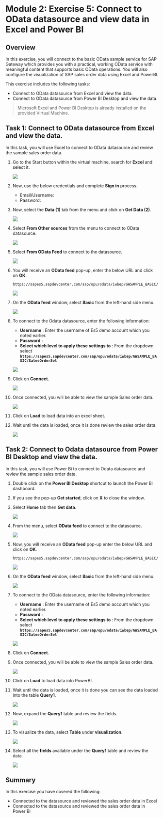 # Module 2: Exercise 5:	Connect to OData datasource and view data in Excel and Power BI

## Overview

 In this exercise, you will connect to the basic OData sample service for SAP Gateway which provides you with a practical, working OData service with meaningful content that supports basic OData operations. You will also configure the visualization of SAP sales order data using Excel and PowerBI.
 
This exercise includes the following tasks:

* Connect to OData datasource from Excel and view the data. 
* Connect to OData datasource from Power BI Desktop and view the data.

 > Microsoft Excel and Power BI Desktop is already installed on the provided Virtual Machine.

## Task 1: Connect to OData datasource from Excel and view the data. 

In this task, you will use Excel to connect to OData datasource and review the sample sales order data.

1. Go to the Start button within the virtual machine, search for **Excel** and select it.

   ![](https://github.com/CloudLabsAI-Azure/AIW-SAP-on-Azure/blob/main/media/M2-Ex5-Excel-1.png?raw=true)

1. Now, use the below credentials and complete **Sign in** process.

   * Email/Username: <inject key="AzureAdUserEmail"></inject>
   * Password: <inject key="AzureAdUserPassword"></inject>

1. Now, select the **Data (1)** tab from the menu and click on **Get Data (2)**.

   ![](https://github.com/CloudLabsAI-Azure/AIW-SAP-on-Azure/blob/main/media/M2-Ex5-Excel-2.png?raw=true)

1. Select **From Other sources** from the menu to connect to OData datasource.

   ![](https://github.com/CloudLabsAI-Azure/AIW-SAP-on-Azure/blob/main/media/M2-Ex5-Excel-3.png?raw=true)

1. Select **From OData Feed** to connect to the datasource.

   ![](https://github.com/CloudLabsAI-Azure/AIW-SAP-on-Azure/blob/main/media/M2-Ex5-Excel-4.png?raw=true)
   
1. You will receive an **OData feed** pop-up, enter the below URL and click on **OK**.

   ```
   https://sapes5.sapdevcenter.com/sap/opu/odata/iwbep/GWSAMPLE_BASIC/SalesOrderSet
   ```
   
   ![](https://github.com/CloudLabsAI-Azure/AIW-SAP-on-Azure/blob/main/media/M2-Ex5-Excel-5.png?raw=true)
      
1. On the **OData feed** window, select **Basic** from the left-hand side menu.

   ![](https://github.com/CloudLabsAI-Azure/AIW-SAP-on-Azure/blob/main/media/M2-Ex5-Excel-6.png?raw=true)

1. To connect to the Odata datasource, enter the following information:

   - **Username** : Enter the username of Es5 demo account which you noted earlier.
   - **Password** : <inject key="AzureAdUserPassword"></inject>
   - **Select which level to apply these settings to** : From the dropdown select **`https://sapes5.sapdevcenter.com/sap/opu/odata/iwbep/GWSAMPLE_BASIC/SalesOrderSet`**

   ![](https://github.com/CloudLabsAI-Azure/AIW-SAP-on-Azure/blob/main/media/M2-Ex5-Excel-7.png?raw=true)

1. Click on **Connect**.

   ![](https://github.com/CloudLabsAI-Azure/AIW-SAP-on-Azure/blob/main/media/M2-Ex5-Excel-8.png?raw=true)

1. Once connected, you will be able to view the sample Sales order data.

   ![](https://github.com/CloudLabsAI-Azure/AIW-SAP-on-Azure/blob/main/media/M2-Ex5-Excel-9.png?raw=true)

1. Click on **Load** to load data into an excel sheet.

1. Wait until the data is loaded, once it is done review the sales order data.

   ![](https://github.com/CloudLabsAI-Azure/AIW-SAP-on-Azure/blob/main/media/M2-Ex5-Excel-10.png?raw=true)
   
## Task 2: Connect to Odata datasource from Power BI Desktop and view the data.

In this task, you will use Power Bi to connect to Odata datasource and review the sample sales order data.

1. Double click on the **Power BI Desktop** shortcut to launch the Power BI dashboard.

1. If you see the pop-up **Get started**, click on **X** to close the window.

1. Select **Home** tab then **Get data**.

   ![](https://github.com/CloudLabsAI-Azure/AIW-SAP-on-Azure/blob/main/media/M2-Ex5-powerbi-1.png?raw=true)
   
1. From the menu, select **OData feed** to connect to the datasource.

   ![](https://github.com/CloudLabsAI-Azure/AIW-SAP-on-Azure/blob/main/media/M2-Ex5-powerbi-2.png?raw=true)

1. Now, you will receive an **OData feed** pop-up enter the below URL and click on **OK**.

   ```
   https://sapes5.sapdevcenter.com/sap/opu/odata/iwbep/GWSAMPLE_BASIC/SalesOrderSet
   ```

   ![](https://github.com/CloudLabsAI-Azure/AIW-SAP-on-Azure/blob/main/media/M2-Ex5-powerbi-3.png?raw=true)

1. On the **OData feed** window, select **Basic** from the left-hand side menu.

   ![](https://github.com/CloudLabsAI-Azure/AIW-SAP-on-Azure/blob/main/media/M2-Ex5-powerbi-4.png?raw=true)

1. To connect to the OData datasource, enter the following information:

   - **Username** : Enter the username of Es5 demo account which you noted earlier.
   - **Password** : <inject key="AzureAdUserPassword"></inject>
   - **Select which level to apply these settings to** : From the dropdown select **`https://sapes5.sapdevcenter.com/sap/opu/odata/iwbep/GWSAMPLE_BASIC/SalesOrderSet`**

   ![](https://github.com/CloudLabsAI-Azure/AIW-SAP-on-Azure/blob/main/media/M2-Ex5-powerbi-5.png?raw=true)
  
1. Click on **Connect**.

1. Once connected, you will be able to view the sample Sales order data.

   ![](https://github.com/CloudLabsAI-Azure/AIW-SAP-on-Azure/blob/main/media/M2-Ex5-powerbi-6.png?raw=true)

1. Click on **Load** to load data into PowerBI.

1. Wait until the data is loaded, once it is done you can see the data loaded into the table **Query1**.

   ![](https://github.com/CloudLabsAI-Azure/AIW-SAP-on-Azure/blob/main/media/M2-Ex5-powerbi-7.png?raw=true)

1. Now, expand the **Query1** table and review the fields.

   ![](https://github.com/CloudLabsAI-Azure/AIW-SAP-on-Azure/blob/main/media/M2-Ex5-powerbi-8.png?raw=true)

1. To visualize the data, select **Table** under **visualization**.

   ![](https://github.com/CloudLabsAI-Azure/AIW-SAP-on-Azure/blob/main/media/M2-Ex5-powerbi-9.png?raw=true)

1. Select all the **fields** available under the **Query1** table and review the data.

   ![](https://github.com/CloudLabsAI-Azure/AIW-SAP-on-Azure/blob/main/media/M2-Ex5-powerbi-10.png?raw=true)
   
 
## Summary

In this exercise you have covered the following:

* Connected to the datasource and reviewed the sales order data in Excel
* Connected to the datasource and reviewed the sales order data in Power BI
